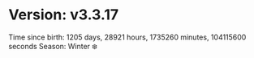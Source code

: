 # Version: v3.3.17
Time since birth: 1205 days, 28921 hours, 1735260 minutes, 104115600 seconds
Season: Winter ❄️
